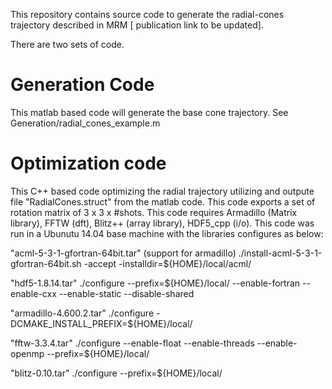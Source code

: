 This repository contains source code to generate the radial-cones trajectory described in MRM [ publication link to be updated]. 

There are two sets of code.

# Generation Code #
This matlab based code will generate the base cone trajectory.  See Generation/radial_cones_example.m

# Optimization code #
This C++ based code optimizing the radial trajectory utilizing and outpute file "RadialCones.struct" from the matlab code. This code exports a set of rotation matrix of 3 x 3 x #shots. This code requires Armadillo (Matrix library), FFTW (dft), Blitz++ (array library), HDF5_cpp (i/o).  This code was run in a Ubunutu 14.04 base machine with the libraries configures as below:

"acml-5-3-1-gfortran-64bit.tar" (support for armadillo)
./install-acml-5-3-1-gfortran-64bit.sh -accept -installdir=${HOME}/local/acml/  

"hdf5-1.8.14.tar"
./configure --prefix=${HOME}/local/ --enable-fortran --enable-cxx --enable-static --disable-shared  

"armadillo-4.600.2.tar"
./configure -DCMAKE_INSTALL_PREFIX=${HOME}/local/   

"fftw-3.3.4.tar"
./configure --enable-float --enable-threads --enable-openmp --prefix=${HOME}/local/

"blitz-0.10.tar"
./configure --prefix=${HOME}/local/